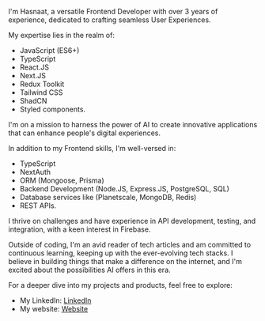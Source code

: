 I'm Hasnaat, a versatile Frontend Developer with over 3 years of experience, dedicated to crafting seamless User Experiences.

My expertise lies in the realm of:
- JavaScript (ES6+)
- TypeScript
- React.JS
- Next.JS
- Redux Toolkit
- Tailwind CSS
- ShadCN
- Styled components.

I'm on a mission to harness the power of AI to create innovative applications that can enhance people's digital experiences.

In addition to my Frontend skills, I'm well-versed in:
- TypeScript
- NextAuth
- ORM (Mongoose, Prisma)
- Backend Development (Node.JS, Express.JS, PostgreSQL, SQL)
- Database services like (Planetscale, MongoDB, Redis)
- REST APIs.

I thrive on challenges and have experience in API development, testing, and integration, with a keen interest in Firebase.

Outside of coding, I'm an avid reader of tech articles and am committed to continuous learning, keeping up with the ever-evolving tech stacks. I believe in building things that make a difference on the internet, and I'm excited about the possibilities AI offers in this era.

For a deeper dive into my projects and products, feel free to explore:
- My LinkedIn: [LinkedIn](https://www.linkedin.com/in/hasnaat-iftikhar)
- My website: [Website](https://www.hasnaat-iftikhar.com)
